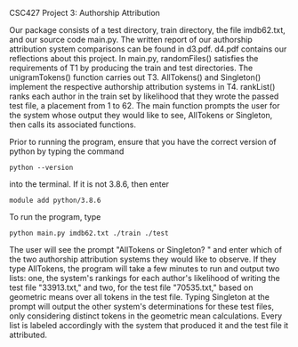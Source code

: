 CSC427 Project 3: Authorship Attribution

Our package consists of a test directory, train directory, the file imdb62.txt, and our source code main.py. The written report of our authorship attribution system comparisons can be found in d3.pdf. d4.pdf contains our reflections about this project. In main.py, randomFiles() satisfies the requirements of T1 by producing the train and test directories. The unigramTokens() function carries out T3. AllTokens() and Singleton() implement the respective authorship attribution systems in T4. rankList() ranks each author in the train set by likelihood that they wrote the passed test file, a placement from 1 to 62. The main function prompts the user for the system whose output they would like to see, AllTokens or Singleton, then calls its associated functions.

Prior to running the program, ensure that you have the correct version of python by typing the command

    python --version

into the terminal. If it is not 3.8.6, then enter

    module add python/3.8.6

To run the program, type

    python main.py imdb62.txt ./train ./test

The user will see the prompt "AllTokens or Singleton? " and enter which of the two authorship attribution systems they would like to observe. If they type AllTokens, the program will take
a few minutes to run and output two lists: one, the system's rankings for each author's likelihood of writing the test file "33913.txt," and two, for the test file "70535.txt," based on geometric means over all tokens in the test file. Typing Singleton at the prompt will output the other system's determinations for these test files, only considering distinct tokens in the geometric mean calculations. Every list is labeled accordingly with the system that produced it and the test file it attributed.